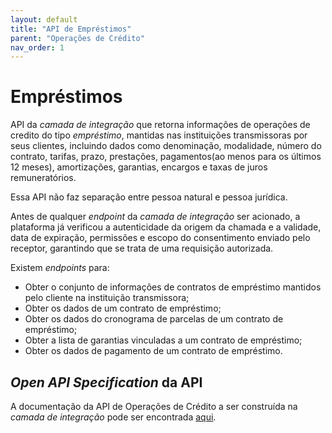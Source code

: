 ```yaml
---
layout: default
title: "API de Empréstimos"
parent: "Operações de Crédito"
nav_order: 1
---
```


# Empréstimos

API da *camada de integração* que retorna informações de operações de credito do tipo *empréstimo*, mantidas nas instituições transmissoras por seus clientes, incluindo dados como denominação, modalidade, número do contrato, tarifas, prazo, prestações, pagamentos(ao menos para os últimos 12 meses), amortizações, garantias, encargos e taxas de juros remuneratórios.

Essa API não faz separação entre pessoa natural e pessoa jurídica.

Antes de qualquer *endpoint* da *camada de integração* ser acionado, a plataforma já verificou a autenticidade da origem da chamada e a validade, data de expiração, permissões e escopo do consentimento enviado pelo receptor, garantindo que se trata de uma requisição autorizada.

Existem *endpoints* para:

- Obter o conjunto de informações de contratos de empréstimo mantidos pelo cliente na instituição transmissora;
- Obter os dados de um contrato de empréstimo;
- Obter os dados do cronograma de parcelas de um contrato de empréstimo;
- Obter a lista de garantias vinculadas a um contrato de empréstimo;
- Obter os dados de pagamento de um contrato de empréstimo.

## *Open API Specification* da API

A documentação da API de Operações de Crédito a ser construída na *camada de integração* pode ser encontrada [aqui][API-Empréstimo].

[API-Empréstimo]: ../../../../swagger-ui/index.html?api=en-Empréstimo
